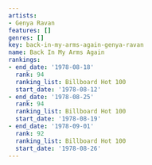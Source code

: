 ```yaml
---
artists:
- Genya Ravan
features: []
genres: []
key: back-in-my-arms-again-genya-ravan
name: Back In My Arms Again
rankings:
- end_date: '1978-08-18'
  rank: 94
  ranking_list: Billboard Hot 100
  start_date: '1978-08-12'
- end_date: '1978-08-25'
  rank: 94
  ranking_list: Billboard Hot 100
  start_date: '1978-08-19'
- end_date: '1978-09-01'
  rank: 92
  ranking_list: Billboard Hot 100
  start_date: '1978-08-26'
---
```


